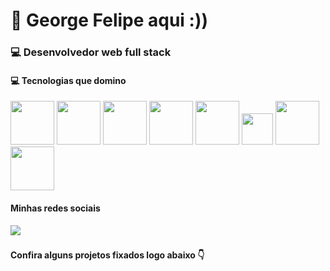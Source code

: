 # 🙂 George Felipe aqui :))

 <h3> 💻 Desenvolvedor web full stack </h3> 

<h4>💻 Tecnologias que domino</h4> 

<div style="display: inline"> 
 <img widht="70" height="70" src="https://cdn.jsdelivr.net/gh/devicons/devicon/icons/react/react-original-wordmark.svg" />
  
 <img widht="70" height="70" src="https://cdn.jsdelivr.net/gh/devicons/devicon/icons/typescript/typescript-original.svg" />
  
 <img widht="70" height="70" src="https://cdn.jsdelivr.net/gh/devicons/devicon/icons/nodejs/nodejs-original-wordmark.svg" />
      
 <img widht="70" height="70" src="https://cdn.jsdelivr.net/gh/devicons/devicon/icons/express/express-original-wordmark.svg" />
            
 <img widht="70" height="70" src="https://cdn.jsdelivr.net/gh/devicons/devicon/icons/tailwindcss/tailwindcss-original-wordmark.svg" />
          
 <img widht="50" height="50" src="https://cdn.jsdelivr.net/gh/devicons/devicon/icons/materialui/materialui-original.svg" />
 
 <img widht="70" height="70" src="https://cdn.jsdelivr.net/gh/devicons/devicon/icons/mysql/mysql-original-wordmark.svg" />
  
 <img widht="70" height="70" src="https://cdn.jsdelivr.net/gh/devicons/devicon/icons/mongodb/mongodb-original-wordmark.svg" />         
          
</div>
 
<h4> Minhas redes sociais </h4>
<a href="https://www.linkedin.com/in/george-felipe-82782120a/" > <img src="https://img.shields.io/badge/linkedin-%230077B5.svg?style=for-the-badge&logo=linkedin&logoColor=white" /> </a>

###

<h4> Confira alguns projetos fixados logo abaixo 👇	  </h4>
